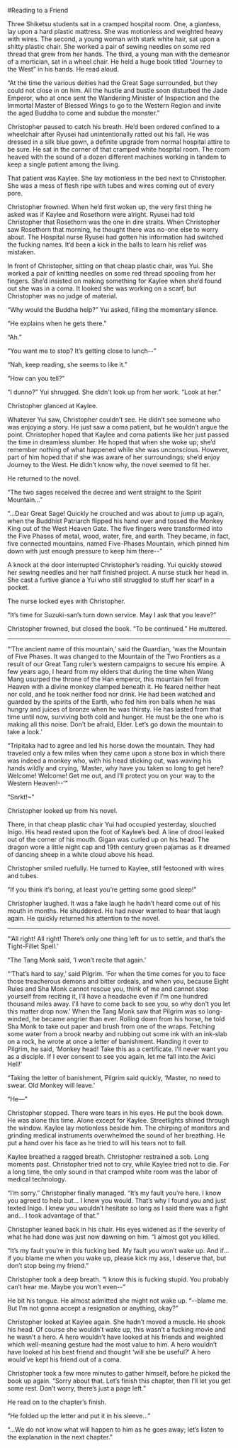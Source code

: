 #Reading to a Friend

Three Shiketsu students sat in a cramped hospital room. One, a giantess, lay upon a hard plastic mattress. She was motionless and weighted heavy with wires. The second, a young woman with stark white hair, sat upon a shitty plastic chair. She worked a pair of sewing needles on some red thread that grew from her hands. The third, a young man with the demeanor of a mortician, sat in a wheel chair. He held a huge book titled “Journey to the West” in his hands. He read aloud.

“At the time the various deities had the Great Sage surrounded, but they could not close in on him. All the hustle and bustle soon disturbed the Jade Emperor, who at once sent the Wandering Minister of Inspection and the Immortal Master of Blessed Wings to go to the Western Region and invite the aged Buddha to come and subdue the monster.”

Christopher paused to catch his breath. He’d been ordered confined to a wheelchair after Ryusei had unintentionally ratted out his fall. He was dressed in a silk blue gown, a definite upgrade from normal hospital attire to be sure. He sat in the corner of that cramped white hospital room. The room heaved with the sound of a dozen different machines working in tandem to keep a single patient among the living. 

That patient was Kaylee. She lay motionless in the bed next to Christopher. She was a mess of flesh ripe with tubes and wires coming out of every pore. 

Christopher frowned. When he’d first woken up, the very first thing he asked was if Kaylee and Rosethorn were alright. Ryusei had told Christopher that Rosethorn was the one in dire straits. When Christopher saw Rosethorn that morning, he thought there was no-one else to worry about. The Hospital nurse Ryusei had gotten his information had switched the fucking names. It’d been a kick in the balls to learn his relief was mistaken. 

In front of Christopher, sitting on that cheap plastic chair, was Yui. She worked a pair of knitting needles on some red thread spooling from her fingers. She’d insisted on making something for Kaylee when she’d found out she was in a coma. It looked she was working on a scarf, but Christopher was no judge of material.

“Why would the Buddha help?” Yui asked, filling the momentary silence.

“He explains when he gets there.”

“Ah.”

“You want me to stop? It’s getting close to lunch--”

“Nah, keep reading, she seems to like it.” 

“How can you tell?”

“I dunno?” Yui shrugged. She didn't look up from her work. “Look at her.”

Christopher glanced at Kaylee. 

Whatever Yui saw, Christopher couldn’t see. He didn’t see someone who was enjoying a story. He just saw a coma patient, but he wouldn’t argue the point. Christopher hoped that Kaylee and coma patients like her just passed the time in dreamless slumber. He hoped that when she woke up; she’d remember nothing of what happened while she was unconscious. However, part of him hoped that if she was aware of her surroundings; she’d enjoy Journey to the West. He didn’t know why, the novel seemed to fit her.

He returned to the novel.

“The two sages received the decree and went straight to the Spirit Mountain…”

“...Dear Great Sage! Quickly he crouched and was about to jump up again, when the Buddhist Patriarch flipped his hand over and tossed the Monkey King out of the West Heaven Gate. The five fingers were transformed into the Five Phases of metal, wood, water, fire, and earth. They became, in fact, five connected mountains, named Five-Phases Mountain, which pinned him down with just enough pressure to keep him there--”

A knock at the door interrupted Christopher’s reading. Yui quickly stowed her sewing needles and her half finished project.  A nurse stuck her head in. She cast a furtive glance a Yui who still struggled to stuff her scarf in a pocket. 

The nurse locked eyes with Christopher.

“It’s time for Suzuki-san’s turn down service. May I ask that you leave?”

Christopher frowned, but closed the book. “To be continued.” He muttered. 

***

“‘The ancient name of this mountain,’ said the Guardian, ‘was the Mountain of Five Phases. It was changed to the Mountain of the Two Frontiers as a result of our Great Tang ruler’s western campaigns to secure his empire. A few years ago, I heard from my elders that during the time when Wang Mang usurped the throne of the Han emperor, this mountain fell from Heaven with a divine monkey clamped beneath it. He feared neither heat nor cold, and he took neither food nor drink. He had been watched and guarded by the spirits of the Earth, who fed him iron balls when he was hungry and juices of bronze when he was thirsty. He has lasted from that time until now, surviving both cold and hunger. He must be the one who is making all this noise. Don’t be afraid, Elder. Let’s go down the mountain to take a look.’

“Tripitaka had to agree and led his horse down the mountain. They had traveled only a few miles when they came upon a stone box in which there was indeed a monkey who, with his head sticking out, was waving his hands wildly and crying, ‘Master, why have you taken so long to get here? Welcome! Welcome! Get me out, and I’ll protect you on your way to the Western Heaven!--’”

“Snrkt!~”

Christopher looked up from his novel. 

There, in that cheap plastic chair Yui had occupied yesterday, slouched Inigo. His head rested upon the foot of Kaylee’s bed. A line of drool leaked out of the corner of his mouth. Gigan was curled up on his head. The dragon wore a little night cap and 19th century green pajamas as it dreamed of dancing sheep in a white cloud above his head.

Christopher smiled ruefully. He turned to Kaylee, still festooned with wires and tubes. 

“If you think it’s boring, at least you’re getting some good sleep!” 

Christopher laughed. It was a fake laugh he hadn’t heard come out of his mouth in months. He shuddered. He had never wanted to hear that laugh again. He quickly returned his attention to the novel.

***

“‘All right! All right! There’s only one thing left for us to settle, and that’s the Tight-Fillet Spell.’

“The Tang Monk said, ‘I won’t recite that again.’

“‘That’s hard to say,’ said Pilgrim. ‘For when the time comes for you to face those treacherous demons and bitter ordeals, and when you, because Eight Rules and Sha Monk cannot rescue you, think of me and cannot stop yourself from reciting it, I’ll have a headache even if I’m one hundred thousand miles away. I’ll have to come back to see you, so why don’t you let this matter drop now.’ When the Tang Monk saw that Pilgrim was so long-winded, he became angrier than ever. Rolling down from his horse, he told Sha Monk to take out paper and brush from one of the wraps. Fetching some water from a brook nearby and rubbing out some ink with an ink-slab on a rock, he wrote at once a letter of banishment. Handing it over to Pilgrim, he said, ‘Monkey head! Take this as a certificate. I’ll never want you as a disciple. If I ever consent to see you again, let me fall into the Avici Hell!’

“Taking the letter of banishment, Pilgrim said quickly, ‘Master, no need to swear. Old Monkey will leave.’

“He—”

Christopher stopped. There were tears in his eyes. He put the book down. He was alone this time. Alone except for Kaylee. Streetlights shined through the window. Kaylee lay motionless beside him. The chirping of monitors and grinding medical instruments overwhelmed the sound of her breathing. He put a hand over his face as he tried to will his tears not to fall.

Kaylee breathed a ragged breath. Christopher restrained a sob. Long moments past. Christopher tried not to cry, while Kaylee tried not to die. For a long time, the only sound in that cramped white room was the labor of medical technology.

“I’m sorry.” Christopher finally managed. “It’s my fault you’re here. I know you agreed to help but… I knew you would. That’s why I found you and just texted Inigo. I knew you wouldn’t hesitate so long as I said there was a fight and... I took advantage of that.”

Christopher leaned back in his chair. His eyes widened as if the severity of what he had done was just now dawning on him. “I almost got you killed.

“It’s my fault you’re in this fucking bed. My fault you won’t wake up. And if… if you blame me when you wake up, please kick my ass, I deserve that, but don’t stop being my friend.”

Christopher took a deep breath. “I know this is fucking stupid. You probably can’t hear me. Maybe you won’t even--”

He bit his tongue. He almost admitted she might not wake up. “--blame me. But I’m not gonna accept a resignation or anything, okay?”

Christopher looked at Kaylee again. She hadn’t moved a muscle. He shook his head. Of course she wouldn’t wake up, this wasn’t a fucking movie and he wasn’t a hero. A hero wouldn’t have looked at his friends and weighted which well-meaning gesture had the most value to him. A hero wouldn’t have looked at his best friend and thought ‘will she be useful?’ A hero would’ve kept his friend out of a coma.

Christopher took a few more minutes to gather himself, before he picked the book up again. “Sorry about that. Let’s finish this chapter, then I’ll let you get some rest. Don’t worry, there’s just a page left.” 

He read on to the chapter’s finish.

“He folded up the letter and put it in his sleeve…”

“...We do not know what will happen to him as he goes away; let’s listen to the explanation in the next chapter.”